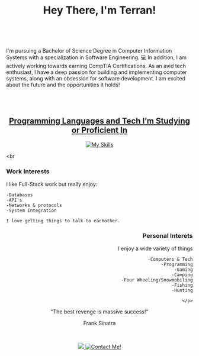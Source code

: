 <div align="center">
  
<h1> 
  Hey There, I'm Terran!  
</h1>

</div>

<br>
<br>
<br>
  
I'm pursuing a Bachelor of Science Degree in Computer Information Systems with a specialization in Software Engineering. :computer: In addition, I am actively working towards earning CompTIA Certifications. As an avid tech enthusiast, I have a deep passion for building and implementing computer systems, along with an obsession for software development. I am excited about the future and the opportunities it holds! 

<br>
<br>

<div align="center">
  
<a href=""> <h2>Programming Languages and Tech I’m Studying or Proficient In </h2>

</div>

<div align="center">
  
<a href=""> [![My Skills](https://skillicons.dev/icons?i=py,go,cs,cpp,mysql,html,css,flask,linux,ubuntu,windows,apple,bootstrap&perline=8)](https://skillicons.dev) </a>

</div>
  
<br

<div align="center">
  <div align="left">
  <h3>Work Interests</h3>
  <p>
    I like Full-Stack work but really enjoy:
    
    -Databases
    -API's 
    -Networks & protocols 
    -System Integration

    I love getting things to talk to eachother. 
    
  </p>
  </div>
  <div align="right">
    <h3>Personal Interets</h3>
    <p>
      I enjoy a wide variety of things

      -Computers & Tech
      -Programming
      -Gaming
      -Camping
      -Four Wheeling/Snowmobiling
      -Fishing
      -Hunting
      
    </p>
  </div>
</div>

<div align="center">

  <p>"The best revenge is massive success!"</p> 
  
  <p>Frank Sinatra</p>

</div> 

<br>

<div align="center">
  
  <a href="">![](https://komarev.com/ghpvc/?username=ts-at4dm&color=00FFFF&style=plastic) </a>
  <a href="">[![Contact Me!](https://img.shields.io/badge/Contact_Me!-green?style=plastic&logoColor=FFFFFF&color=00ff44)](mailto:terran.stone@maine.edu) </a>
  
</div>

